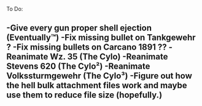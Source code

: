 To Do:

-Give every gun proper shell ejection               (Eventually™)
-Fix missing bullet on Tankgewehr                   ?
-Fix missing bullets on Carcano 1891                ??
-Reanimate Wz. 35                                   (The Cylo)
-Reanimate Stevens 620                              (The Cylo²)
-Reanimate Volkssturmgewehr                         (The Cylo³)
-Figure out how the hell bulk attachment files
work and maybe use them to reduce file size         (hopefully.)
-
